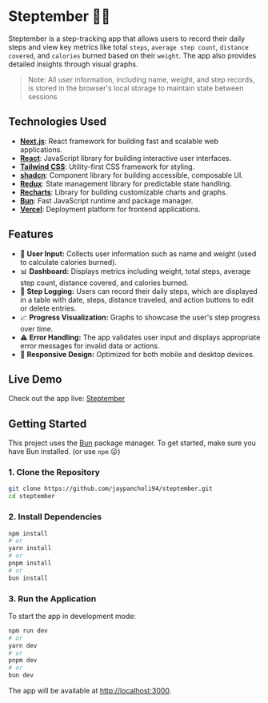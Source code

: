 # Steptember 🚶‍♂️

Steptember is a step-tracking app that allows users to record their daily steps and view key metrics like total `steps`, `average step count`, `distance covered`, and `calories` burned based on their `weight`. The app also provides detailed insights through visual graphs.

> Note: All user information, including name, weight, and step records, is stored in the browser's local storage to maintain state between sessions

## Technologies Used

- **[Next.js](https://nextjs.org/)**: React framework for building fast and scalable web applications.
- **[React](https://react.dev/)**: JavaScript library for building interactive user interfaces.
- **[Tailwind CSS](https://tailwindcss.com/)**: Utility-first CSS framework for styling.
- **[shadcn](https://ui.shadcn.com/)**: Component library for building accessible, composable UI.
- **[Redux](https://redux-toolkit.js.org/)**: State management library for predictable state handling.
- **[Recharts](https://recharts.org/en-US)**: Library for building customizable charts and graphs.
- **[Bun](https://bun.sh/)**: Fast JavaScript runtime and package manager.
- **[Vercel](https://vercel.com/)**: Deployment platform for frontend applications.

## Features

- 📝 **User Input:** Collects user information such as name and weight (used to calculate calories burned).
- 📊 **Dashboard:** Displays metrics including weight, total steps, average step count, distance covered, and calories burned.
- 🦶 **Step Logging:** Users can record their daily steps, which are displayed in a table with date, steps, distance traveled, and action buttons to edit or delete entries.
- 📈 **Progress Visualization:** Graphs to showcase the user's step progress over time.
- ⚠️ **Error Handling:** The app validates user input and displays appropriate error messages for invalid data or actions.
- 📱 **Responsive Design:** Optimized for both mobile and desktop devices.

## Live Demo

Check out the app live: [Steptember](https://steptember.vercel.app/)

## Getting Started

This project uses the [Bun](https://bun.sh) package manager. To get started, make sure you have Bun installed. (or use `npm` 😛)

### 1. Clone the Repository

```bash
git clone https://github.com/jaypancholi94/steptember.git
cd steptember
```

### 2. Install Dependencies

```bash
npm install
# or
yarn install
# or
pnpm install
# or
bun install
```

### 3. Run the Application

To start the app in development mode:

```bash
npm run dev
# or
yarn dev
# or
pnpm dev
# or
bun dev
```

The app will be available at <http://localhost:3000>.
